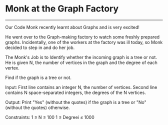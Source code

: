# Monk at the Graph Factory
---
Our Code Monk recently learnt about Graphs and is very excited!

He went over to the Graph-making factory to watch some freshly prepared graphs. Incidentally, one of the workers at the factory was ill today, so Monk decided to step in and do her job.

The Monk's Job is to Identify whether the incoming graph is a tree or not. He is given N, the number of vertices in the graph and the degree of each vertex.

Find if the graph is a tree or not.

Input:
First line contains an integer N, the number of vertices.
Second line contains N space-separated integers, the degrees of the N vertices.

Output:
Print "Yes" (without the quotes) if the graph is a tree or "No" (without the quotes) otherwise.

Constraints:
1 ≤ N ≤ 100
1 ≤ Degreei ≤ 1000